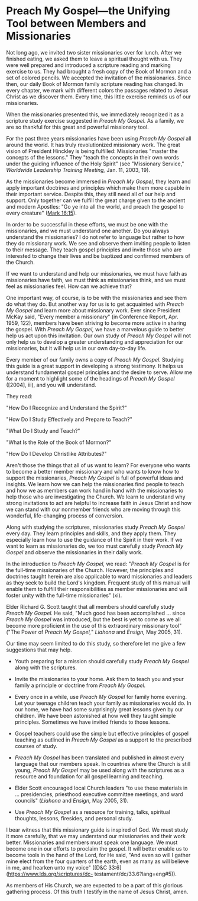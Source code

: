 # Preach My Gospel—the Unifying Tool between Members and Missionaries

Not long ago, we invited two sister missionaries over for lunch. After we
finished eating, we asked them to leave a spiritual thought with us. They were
well prepared and introduced a scripture reading and marking exercise to us.
They had brought a fresh copy of the Book of Mormon and a set of colored
pencils. We accepted the invitation of the missionaries. Since then, our daily
Book of Mormon family scripture reading has changed. In every chapter, we mark
with different colors the passages related to Jesus Christ as we discover
them. Every time, this little exercise reminds us of our missionaries.

When the missionaries presented this, we immediately recognized it as a
scripture study exercise suggested in _Preach My Gospel._ As a family, we are
so thankful for this great and powerful missionary tool.

For the past three years missionaries have been using _Preach My Gospel_ all
around the world. It has truly revolutionized missionary work. The great
vision of President Hinckley is being fulfilled: Missionaries "master the
concepts of the lessons." They "teach the concepts in their own words under
the guiding influence of the Holy Spirit" (see "Missionary Service,"
_Worldwide Leadership Training Meeting,_ Jan. 11, 2003, 19).

As the missionaries become immersed in _Preach My Gospel,_ they learn and
apply important doctrines and principles which make them more capable in their
important service. Despite this, they still need all of our help and support.
Only together can we fulfill the great charge given to the ancient and modern
Apostles: "Go ye into all the world, and preach the gospel to every creature"
([Mark 16:15](https://www.lds.org/scriptures/nt/mark/16.15?lang=eng#14)).

In order to be successful in these efforts, we must be one with the
missionaries, and we must understand one another. Do you always understand the
missionaries? I do not refer to language but rather to how they do missionary
work. We see and observe them inviting people to listen to their message. They
teach gospel principles and invite those who are interested to change their
lives and be baptized and confirmed members of the Church.

If we want to understand and help our missionaries, we must have faith as
missionaries have faith, we must think as missionaries think, and we must feel
as missionaries feel. How can we achieve that?

One important way, of course, is to be with the missionaries and see them do
what they do. But another way for us is to get acquainted with _Preach My
Gospel_ and learn more about missionary work. Ever since President McKay said,
"Every member a missionary" (in Conference Report, Apr. 1959, 122), members
have been striving to become more active in sharing the gospel. With _Preach
My Gospel,_ we have a marvelous guide to better help us act upon this
invitation. Our own study of _Preach My Gospel_ will not only help us to
develop a greater understanding and appreciation for our missionaries, but it
will help us in our own day-to-day life.

Every member of our family owns a copy of _Preach My Gospel._ Studying this
guide is a great support in developing a strong testimony. It helps us
understand fundamental gospel principles and the desire to serve. Allow me for
a moment to highlight some of the headings of _Preach My Gospel_ ([2004],
iii), and you will understand.

They read:

"How Do I Recognize and Understand the Spirit?"

"How Do I Study Effectively and Prepare to Teach?"

"What Do I Study and Teach?"

"What Is the Role of the Book of Mormon?"

"How Do I Develop Christlike Attributes?"

Aren't those the things that all of us want to learn? For everyone who wants
to become a better member missionary and who wants to know how to support the
missionaries, _Preach My Gospel_ is full of powerful ideas and insights. We
learn how we can help the missionaries find people to teach and how we as
members can work hand in hand with the missionaries to help those who are
investigating the Church. We learn to understand why strong invitations to act
are helpful to increase faith in Jesus Christ and how we can stand with our
nonmember friends who are moving through this wonderful, life-changing process
of conversion.

Along with studying the scriptures, missionaries study _Preach My Gospel_
every day. They learn principles and skills, and they apply them. They
especially learn how to use the guidance of the Spirit in their work. If we
want to learn as missionaries do, we too must carefully study _Preach My
Gospel_ and observe the missionaries in their daily work.

In the introduction to _Preach My Gospel,_ we read: "_Preach My Gospel_ is for
the full-time missionaries of the Church. However, the principles and
doctrines taught herein are also applicable to ward missionaries and leaders
as they seek to build the Lord's kingdom. Frequent study of this manual will
enable them to fulfill their responsibilities as member missionaries and will
foster unity with the full-time missionaries" (xi).

Elder Richard G. Scott taught that all members should carefully study _Preach
My Gospel._ He said, "Much good has been accomplished ... since _Preach My
Gospel_ was introduced, but the best is yet to come as we all become more
proficient in the use of this extraordinary missionary tool" ("The Power of
_Preach My Gospel,_" _Liahona_ and _Ensign,_ May 2005, 31).

Our time may seem limited to do this study, so therefore let me give a few
suggestions that may help.

  * Youth preparing for a mission should carefully study _Preach My Gospel_ along with the scriptures.

  * Invite the missionaries to your home. Ask them to teach you and your family a principle or doctrine from _Preach My Gospel._

  * Every once in a while, use _Preach My Gospel_ for family home evening. Let your teenage children teach your family as missionaries would do. In our home, we have had some surprisingly great lessons given by our children. We have been astonished at how well they taught simple principles. Sometimes we have invited friends to those lessons.

  * Gospel teachers could use the simple but effective principles of gospel teaching as outlined in _Preach My Gospel_ as a support to the prescribed courses of study.

  * _Preach My Gospel_ has been translated and published in almost every language that our members speak. In countries where the Church is still young, _Preach My Gospel_ may be used along with the scriptures as a resource and foundation for all gospel learning and teaching.

  * Elder Scott encouraged local Church leaders "to use these materials in ... presidencies, priesthood executive committee meetings, and ward councils" (_Liahona_ and _Ensign,_ May 2005, 31).

  * Use _Preach My Gospel_ as a resource for training, talks, spiritual thoughts, lessons, firesides, and personal study.

I bear witness that this missionary guide is inspired of God. We must study it
more carefully, that we may understand our missionaries and their work better.
Missionaries and members must speak one language. We must become one in our
efforts to proclaim the gospel. It will better enable us to become tools in
the hand of the Lord, for He said, "And even so will I gather mine elect from
the four quarters of the earth, even as many as will believe in me, and
hearken unto my voice" ([D&amp;C 33:6](https://www.lds.org/scriptures/dc-
testament/dc/33.6?lang=eng#5)).

As members of His Church, we are expected to be a part of this glorious
gathering process. Of this truth I testify in the name of Jesus Christ, amen.

